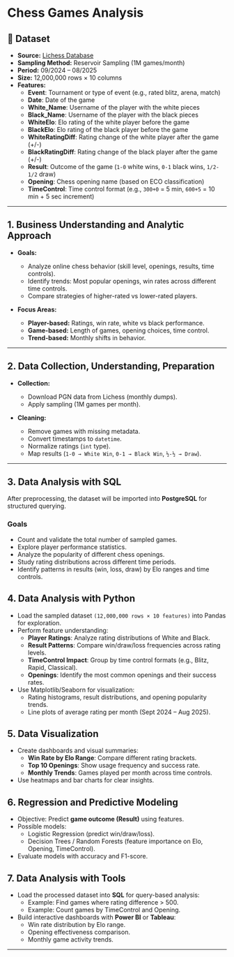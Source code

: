 # Chess Games Analysis

## 📌 Dataset
- **Source:** [Lichess Database](https://database.lichess.org/)  
- **Sampling Method:** Reservoir Sampling (1M games/month)  
- **Period:** 09/2024 – 08/2025  
- **Size:** 12,000,000 rows × 10 columns  
- **Features:** 
    - **Event**: Tournament or type of event (e.g., rated blitz, arena, match)  
    - **Date**: Date of the game  
    - **White_Name**: Username of the player with the white pieces  
    - **Black_Name**: Username of the player with the black pieces  
    - **WhiteElo**: Elo rating of the white player before the game  
    - **BlackElo**: Elo rating of the black player before the game  
    - **WhiteRatingDiff**: Rating change of the white player after the game (+/-)  
    - **BlackRatingDiff**: Rating change of the black player after the game (+/-)  
    - **Result**: Outcome of the game (`1-0` white wins, `0-1` black wins, `1/2-1/2` draw)  
    - **Opening**: Chess opening name (based on ECO classification)  
    - **TimeControl**: Time control format (e.g., `300+0` = 5 min, `600+5` = 10 min + 5 sec increment)  


---

## 1. Business Understanding and Analytic Approach
- **Goals:**
  - Analyze online chess behavior (skill level, openings, results, time controls).  
  - Identify trends: Most popular openings, win rates across different time controls.  
  - Compare strategies of higher-rated vs lower-rated players.  

- **Focus Areas:**
  - **Player-based:** Ratings, win rate, white vs black performance.  
  - **Game-based:** Length of games, opening choices, time control.  
  - **Trend-based:** Monthly shifts in behavior.  

---

## 2. Data Collection, Understanding, Preparation
- **Collection:**
  - Download PGN data from Lichess (monthly dumps).  
  - Apply sampling (1M games per month).  

- **Cleaning:**
  - Remove games with missing metadata.  
  - Convert timestamps to `datetime`.  
  - Normalize ratings (`int` type).  
  - Map results (`1-0 → White Win`, `0-1 → Black Win`, `½-½ → Draw`).  

---

## 3. Data Analysis with SQL

After preprocessing, the dataset will be imported into **PostgreSQL** for structured querying.

### Goals
- Count and validate the total number of sampled games.  
- Explore player performance statistics.  
- Analyze the popularity of different chess openings.  
- Study rating distributions across different time periods.  
- Identify patterns in results (win, loss, draw) by Elo ranges and time controls.  


## 4. Data Analysis with Python

- Load the sampled dataset `(12,000,000 rows × 10 features)` into Pandas for exploration.  
- Perform feature understanding:
  - **Player Ratings**: Analyze rating distributions of White and Black.  
  - **Result Patterns**: Compare win/draw/loss frequencies across rating levels.  
  - **TimeControl Impact**: Group by time control formats (e.g., Blitz, Rapid, Classical).  
  - **Openings**: Identify the most common openings and their success rates.  
- Use Matplotlib/Seaborn for visualization:
  - Rating histograms, result distributions, and opening popularity trends.  
  - Line plots of average rating per month (Sept 2024 – Aug 2025).  

## 5. Data Visualization

- Create dashboards and visual summaries:  
  - **Win Rate by Elo Range**: Compare different rating brackets.  
  - **Top 10 Openings**: Show usage frequency and success rate.  
  - **Monthly Trends**: Games played per month across time controls.  
- Use heatmaps and bar charts for clear insights.  

## 6. Regression and Predictive Modeling

- Objective: Predict **game outcome (Result)** using features.  
- Possible models:
  - Logistic Regression (predict win/draw/loss).  
  - Decision Trees / Random Forests (feature importance on Elo, Opening, TimeControl).  
- Evaluate models with accuracy and F1-score.  

## 7. Data Analysis with Tools

- Load the processed dataset into **SQL** for query-based analysis:  
  - Example: Find games where rating difference > 500.  
  - Example: Count games by TimeControl and Opening.  
- Build interactive dashboards with **Power BI** or **Tableau**:  
  - Win rate distribution by Elo range.  
  - Opening effectiveness comparison.  
  - Monthly game activity trends.  

---
